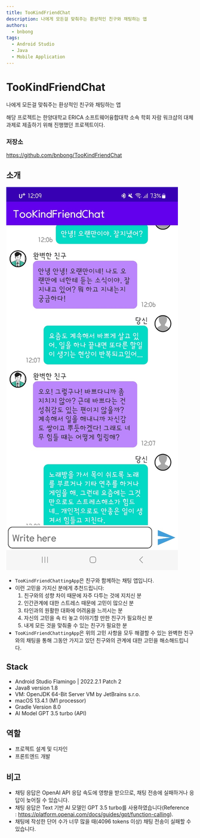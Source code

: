```yaml
---
title: TooKindFriendChat
description: 나에게 모든걸 맞춰주는 환상적인 친구와 채팅하는 앱
authors:
  - bnbong
tags:
  - Android Studio
  - Java
  - Mobile Application
---
```


# TooKindFriendChat

나에게 모든걸 맞춰주는 환상적인 친구와 채팅하는 앱

해당 프로젝트는 한양대학교 ERICA 소프트웨어융합대학 소속 학회 자람 워크샵의 대체과제로 제출하기 위해 진행했던 프로젝트이다.

### 저장소

<https://github.com/bnbong/TooKindFriendChat>

## 소개

![Untitled](img/tookindfriendchat.png)

- `TooKindFriendChattingApp`은 친구와 함께하는 채팅 앱입니다.
- 이런 고민을 가지신 분에게 추천드립니다:
    1. 친구와의 성향 차이 때문에 자주 다투는 것에 지치신 분
    2. 인간관계에 대한 스트레스 때문에 고민이 많으신 분
    3. 타인과의 원활한 대화에 어려움을 느끼시는 분
    4. 자신의 고민을 속 터 놓고 이야기할 만한 친구가 필요하신 분
    5. 내게 모든 것을 맞춰줄 수 있는 친구가 필요한 분
- `TooKindFriendChattingApp`은 위의 고민 사항을 모두 해결할 수 있는 완벽한 친구와의 채팅을 통해 그동안 가지고 있던 친구와의 관계에 대한 고민을 해소해드립니다.

## Stack

- Android Studio Flamingo | 2022.2.1 Patch 2
- Java8 version 1.8
- VM: OpenJDK 64-Bit Server VM by JetBrains s.r.o.
- macOS 13.4.1 (M1 processor)
- Gradle Version 8.0
- AI Model GPT 3.5 turbo (API)

## 역할

- 프로젝트 설계 및 디자인
- 프론트엔드 개발

## 비고

- 채팅 응답은 OpenAI API 응답 속도에 영향을 받으므로, 채팅 전송에 실패하거나 응답이 늦어질 수 있습니다.
- 채팅 응답은 Text 기반 AI 모델인 GPT 3.5 turbo를 사용하였습니다(Reference : https://platform.openai.com/docs/guides/gpt/function-calling).
- 채팅에 작성한 단어 수가 너무 많을 때(4096 tokens 이상) 채팅 전송이 실패할 수 있습니다.
